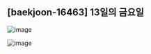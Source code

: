 ## [baekjoon-16463] 13일의 금요일

![image](https://user-images.githubusercontent.com/22045163/116836819-f24d5b00-ac02-11eb-8b2d-3a645098f733.png)

![image](https://user-images.githubusercontent.com/22045163/116836821-f8433c00-ac02-11eb-9eb4-5da91b8a5978.png)
